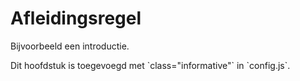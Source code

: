 # Afleidingsregel

Bijvoorbeeld een introductie.

<p class="note" title="index">
Dit hoofdstuk is toegevoegd met `class="informative"` in `config.js`.
</p>
